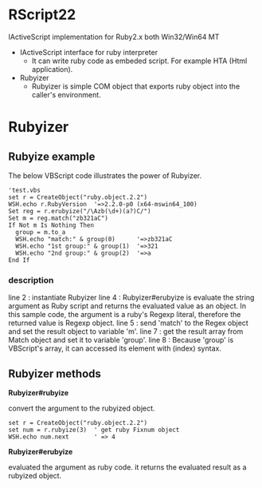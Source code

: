 RScript22
=========

IActiveScript implementation for Ruby2.x both Win32/Win64 MT

* IActiveScript interface for ruby interpreter
  * It can write ruby code as embeded script. For example HTA (Html application).
* Rubyizer
  * Rubyizer is simple COM object that exports ruby object into the caller's environment.

# Rubyizer
## Rubyize example

The below VBScript code illustrates the power of Rubyizer.

```
'test.vbs
set r = CreateObject("ruby.object.2.2")
WSH.echo r.RubyVersion  '=>2.2.0-p0 (x64-mswin64_100)
Set reg = r.erubyize("/\Azb(\d+)(a?)C/")
Set m = reg.match("zb321aC")
If Not m Is Nothing Then
  group = m.to_a
  WSH.echo "match:" & group(0)      '=>zb321aC
  WSH.echo "1st group:" & group(1)  '=>321
  WSH.echo "2nd group:" & group(2)  '=>a
End If
```

### description

line 2 : instantiate Rubyizer
line 4 : Rubyizer#erubyize is evaluate the string argument as Ruby script and returns the evaluated value as an object.
         In this sample code, the argument is a ruby's Regexp literal, therefore the returned value is Regexp object.
line 5 : send 'match' to the Regex object and set the result object to variable 'm'.
line 7 : get the result array from Match object and set it to variable 'group'.
line 8 : Because 'group' is VBScript's array, it can accessed its element with (index) syntax.

## Rubyizer methods

**Rubyizer#rubyize**

convert the argument to the rubyized object.

```
set r = CreateObject("ruby.object.2.2")
set num = r.rubyize(3)  ' get ruby Fixnum object
WSH.echo num.next       ' => 4 
```

**Rubyizer#erubyize**

evaluated the argument as ruby code. it returns the evaluated result as a rubyized object.

